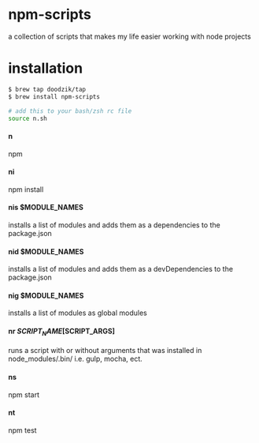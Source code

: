 # npm-scripts
a collection of scripts that makes my life easier working with node projects

# installation

```bash
$ brew tap doodzik/tap
$ brew install npm-scripts

# add this to your bash/zsh rc file
source n.sh
```

#### n
npm

#### ni
npm install

#### nis $MODULE_NAMES
installs a list of modules and adds them as a dependencies to the package.json

#### nid $MODULE_NAMES
installs a list of modules and adds them as a devDependencies to the package.json

#### nig $MODULE_NAMES
installs a list of modules as global modules

#### nr $SCRIPT_NAME [$SCRIPT_ARGS]
runs a script with or without arguments that was installed in node_modules/.bin/
i.e. gulp, mocha, ect.

#### ns
npm start

#### nt
npm test
